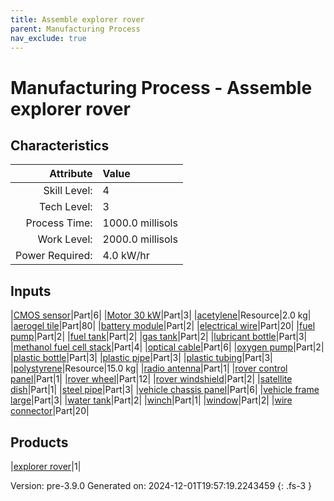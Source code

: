 ```yaml
---
title: Assemble explorer rover
parent: Manufacturing Process
nav_exclude: true
---
```

# Manufacturing Process - Assemble explorer rover


## Characteristics

| Attribute      | Value |
|--------:|:------|
|Skill Level:|4|
|Tech Level:|3|
|Process Time:|1000.0 millisols|
|Work Level:|2000.0 millisols|
|Power Required:|4.0 kW/hr|

## Inputs

|[CMOS sensor](../part/cmos-sensor.html)|Part|6|
|[Motor 30 kW](../part/motor-30-kw.html)|Part|3|
|[acetylene](../resource/acetylene.html)|Resource|2.0 kg|
|[aerogel tile](../part/aerogel-tile.html)|Part|80|
|[battery module](../part/battery-module.html)|Part|2|
|[electrical wire](../part/electrical-wire.html)|Part|20|
|[fuel pump](../part/fuel-pump.html)|Part|2|
|[fuel tank](../part/fuel-tank.html)|Part|2|
|[gas tank](../part/gas-tank.html)|Part|2|
|[lubricant bottle](../part/lubricant-bottle.html)|Part|3|
|[methanol fuel cell stack](../part/methanol-fuel-cell-stack.html)|Part|4|
|[optical cable](../part/optical-cable.html)|Part|6|
|[oxygen pump](../part/oxygen-pump.html)|Part|2|
|[plastic bottle](../part/plastic-bottle.html)|Part|3|
|[plastic pipe](../part/plastic-pipe.html)|Part|3|
|[plastic tubing](../part/plastic-tubing.html)|Part|3|
|[polystyrene](../resource/polystyrene.html)|Resource|15.0 kg|
|[radio antenna](../part/radio-antenna.html)|Part|1|
|[rover control panel](../part/rover-control-panel.html)|Part|1|
|[rover wheel](../part/rover-wheel.html)|Part|12|
|[rover windshield](../part/rover-windshield.html)|Part|2|
|[satellite dish](../part/satellite-dish.html)|Part|1|
|[steel pipe](../part/steel-pipe.html)|Part|3|
|[vehicle chassis panel](../part/vehicle-chassis-panel.html)|Part|6|
|[vehicle frame large](../part/vehicle-frame-large.html)|Part|3|
|[water tank](../part/water-tank.html)|Part|2|
|[winch](../part/winch.html)|Part|1|
|[window](../part/window.html)|Part|2|
|[wire connector](../part/wire-connector.html)|Part|20|

## Products

|[explorer rover](../vehicle/explorer-rover.html)|1|


Version: pre-3.9.0 Generated on: 2024-12-01T19:57:19.2243459
{: .fs-3 }

